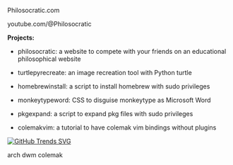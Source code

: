 Philosocratic.com

youtube.com/@Philosocratic

**Projects:**
- philosocratic: a website to compete with your friends on an educational philosophical website

- turtlepyrecreate: an image recreation tool with Python turtle

- homebrewinstall: a script to install homebrew with sudo privileges

- monkeytypeword: CSS to disguise monkeytype as Microsoft Word

- pkgexpand: a script to expand pkg files with sudo privileges

- colemakvim: a tutorial to have colemak vim bindings without plugins


[![GitHub Trends SVG](https://api.githubtrends.io/user/svg/avgupta456/langs)](https://githubtrends.io)

arch dwm
colemak
